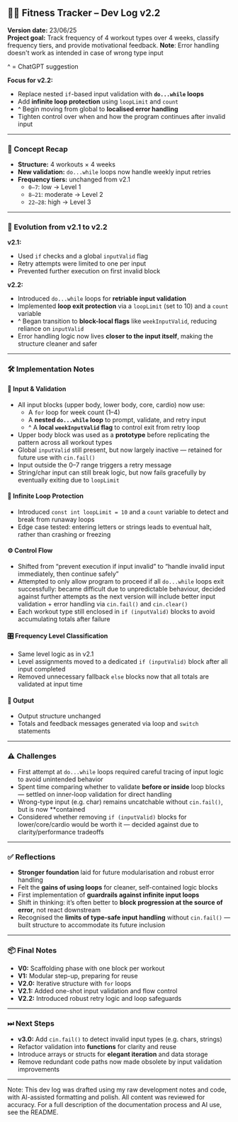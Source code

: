 
## 🏋️‍♀️ Fitness Tracker – Dev Log v2.2

**Version date:** 23/06/25  
**Project goal:** Track frequency of 4 workout types over 4 weeks, classify frequency tiers, and provide motivational feedback.
**Note**: Error handling doesn't work as intended in case of wrong type input

^ = ChatGPT suggestion

**Focus for v2.2:**

- Replace nested `if`-based input validation with **`do...while` loops**
- Add **infinite loop protection** using `loopLimit` and `count`
- ^ Begin moving from global to **localised error handling**
- Tighten control over when and how the program continues after invalid input

---
### 🧠 Concept Recap

- **Structure:** 4 workouts × 4 weeks  
- **New validation:** `do...while` loops now handle weekly input retries  
- **Frequency tiers:** unchanged from v2.1
    - `0–7`: low → Level 1
    - `8–21`: moderate → Level 2
    - `22–28`: high → Level 3  

---
### 🔁 Evolution from v2.1 to v2.2

**v2.1:**

- Used `if` checks and a global `inputValid` flag
- Retry attempts were limited to one per input
- Prevented further execution on first invalid block

**v2.2:**

- Introduced `do...while` loops for **retriable input validation**
- Implemented **loop exit protection** via a `loopLimit` (set to 10) and a `count` variable
- ^ Began transition to **block-local flags** like `weekInputValid`, reducing reliance on `inputValid`
- Error handling logic now lives **closer to the input itself**, making the structure cleaner and safer

---
### 🛠 Implementation Notes

#### 🧾 Input & Validation

- All input blocks (upper body, lower body, core, cardio) now use:
  - A `for` loop for week count (1–4)
  - A **nested `do...while` loop** to prompt, validate, and retry input
  - ^ A **local `weekInputValid` flag** to control exit from retry loop
- Upper body block was used as a **prototype** before replicating the pattern across all workout types
- Global `inputValid` still present, but now largely inactive — retained for future use with `cin.fail()`
- Input outside the 0–7 range triggers a retry message
- String/char input can still break logic, but now fails gracefully by eventually exiting due to `loopLimit`

#### 🚫 Infinite Loop Protection

- Introduced `const int loopLimit = 10` and a `count` variable to detect and break from runaway loops
- Edge case tested: entering letters or strings leads to eventual halt, rather than crashing or freezing

#### ⚙️ Control Flow

- Shifted from “prevent execution if input invalid” to “handle invalid input immediately, then continue safely”
- Attempted to only allow program to proceed if all `do...while` loops exit successfully: became difficult due to unpredictable behaviour, decided against further attempts as the next version will include better input validation + error handling via `cin.fail()` and `cin.clear()`
- Each workout type still enclosed in `if (inputValid)` blocks to avoid accumulating totals after failure

#### 🎛 Frequency Level Classification

- Same level logic as in v2.1
- Level assignments moved to a dedicated `if (inputValid)` block after all input completed
- Removed unnecessary fallback `else` blocks now that all totals are validated at input time

#### 🧾 Output

- Output structure unchanged
- Totals and feedback messages generated via loop and `switch` statements

---
### ⚠️ Challenges

- First attempt at `do...while` loops required careful tracing of input logic to avoid unintended behavior
- Spent time comparing whether to validate **before or inside** loop blocks — settled on inner-loop validation for direct handling
- Wrong-type input (e.g. char) remains uncatchable without `cin.fail()`, but is now **contained
- Considered whether removing `if (inputValid)` blocks for lower/core/cardio would be worth it — decided against due to clarity/performance tradeoffs

---
### ✅ Reflections

- **Stronger foundation** laid for future modularisation and robust error handling
- Felt the **gains of using loops** for cleaner, self-contained logic blocks
- First implementation of **guardrails against infinite input loops**
- Shift in thinking: it’s often better to **block progression at the source of error**, not react downstream
- Recognised the **limits of type-safe input handling** without `cin.fail()` — built structure to accommodate its future inclusion

---
### 📦 Final Notes

- **V0:** Scaffolding phase with one block per workout
- **V1:** Modular step-up, preparing for reuse
- **V2.0:** Iterative structure with `for` loops
- **V2.1:** Added one-shot input validation and flow control
- **V2.2:** Introduced robust retry logic and loop safeguards

---
### ⏭ Next Steps

- **v3.0:** Add `cin.fail()` to detect invalid input types (e.g. chars, strings)
- Refactor validation into **functions** for clarity and reuse
- Introduce arrays or structs for **elegant iteration** and data storage
- Remove redundant code paths now made obsolete by input validation improvements

---

Note: This dev log was drafted using my raw development notes and code, with AI-assisted formatting and polish. All content was reviewed for accuracy. For a full description of the documentation process and AI use, see the README.


